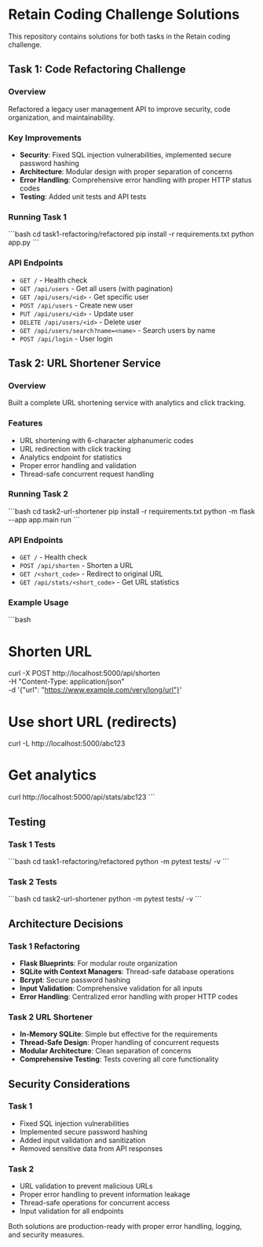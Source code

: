 # Retain Coding Challenge Solutions

This repository contains solutions for both tasks in the Retain coding challenge.

## Task 1: Code Refactoring Challenge

### Overview
Refactored a legacy user management API to improve security, code organization, and maintainability.

### Key Improvements
- **Security**: Fixed SQL injection vulnerabilities, implemented secure password hashing
- **Architecture**: Modular design with proper separation of concerns
- **Error Handling**: Comprehensive error handling with proper HTTP status codes
- **Testing**: Added unit tests and API tests

### Running Task 1
\`\`\`bash
cd task1-refactoring/refactored
pip install -r requirements.txt
python app.py
\`\`\`

### API Endpoints
- `GET /` - Health check
- `GET /api/users` - Get all users (with pagination)
- `GET /api/users/<id>` - Get specific user
- `POST /api/users` - Create new user
- `PUT /api/users/<id>` - Update user
- `DELETE /api/users/<id>` - Delete user
- `GET /api/users/search?name=<name>` - Search users by name
- `POST /api/login` - User login

## Task 2: URL Shortener Service

### Overview
Built a complete URL shortening service with analytics and click tracking.

### Features
- URL shortening with 6-character alphanumeric codes
- URL redirection with click tracking
- Analytics endpoint for statistics
- Proper error handling and validation
- Thread-safe concurrent request handling

### Running Task 2
\`\`\`bash
cd task2-url-shortener
pip install -r requirements.txt
python -m flask --app app.main run
\`\`\`

### API Endpoints
- `GET /` - Health check
- `POST /api/shorten` - Shorten a URL
- `GET /<short_code>` - Redirect to original URL
- `GET /api/stats/<short_code>` - Get URL statistics

### Example Usage
\`\`\`bash
# Shorten URL
curl -X POST http://localhost:5000/api/shorten \
  -H "Content-Type: application/json" \
  -d '{"url": "https://www.example.com/very/long/url"}'

# Use short URL (redirects)
curl -L http://localhost:5000/abc123

# Get analytics
curl http://localhost:5000/api/stats/abc123
\`\`\`

## Testing

### Task 1 Tests
\`\`\`bash
cd task1-refactoring/refactored
python -m pytest tests/ -v
\`\`\`

### Task 2 Tests
\`\`\`bash
cd task2-url-shortener
python -m pytest tests/ -v
\`\`\`

## Architecture Decisions

### Task 1 Refactoring
- **Flask Blueprints**: For modular route organization
- **SQLite with Context Managers**: Thread-safe database operations
- **Bcrypt**: Secure password hashing
- **Input Validation**: Comprehensive validation for all inputs
- **Error Handling**: Centralized error handling with proper HTTP codes

### Task 2 URL Shortener
- **In-Memory SQLite**: Simple but effective for the requirements
- **Thread-Safe Design**: Proper handling of concurrent requests
- **Modular Architecture**: Clean separation of concerns
- **Comprehensive Testing**: Tests covering all core functionality

## Security Considerations

### Task 1
- Fixed SQL injection vulnerabilities
- Implemented secure password hashing
- Added input validation and sanitization
- Removed sensitive data from API responses

### Task 2
- URL validation to prevent malicious URLs
- Proper error handling to prevent information leakage
- Thread-safe operations for concurrent access
- Input validation for all endpoints

Both solutions are production-ready with proper error handling, logging, and security measures.
